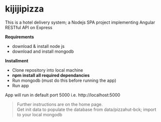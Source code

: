 kijijipizza
===========

This is a hotel delivery system; a Nodejs SPA project implementing Angular RESTful API on Express 

<strong>Requirements</strong>
- download & install node js
- download and install mongodb

<strong>Installment</strong>
- Clone repository into local machine
- <strong>npm install all required dependancies</strong>
- Run mongodb (must do this before running the app)
- Run app

App will run in default port 5000 i.e. http://localhost:5000
> Further instructions are on the home page.<br/>
> Get init data to populate the database from data/pizzahut-bck; import to your local mongodb 
